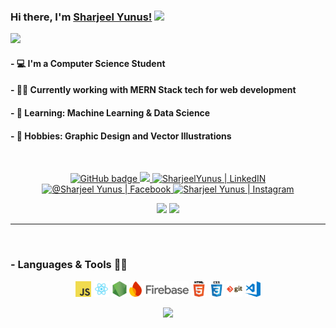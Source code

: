 ### Hi there, I'm [Sharjeel Yunus!](https://www.instagram.com/sharjeelyunus) <img src="https://github.com/TheDudeThatCode/TheDudeThatCode/blob/master/Assets/wave.gif" width="29px">
![](https://komarev.com/ghpvc/?username=sharjeelyunus&color=blueviolet&label=Profile+Views)
<br />

#### - 💻‍ I'm a Computer Science Student

#### - 👨‍💻 Currently working with MERN Stack tech for web development

#### - 🎇 Learning: Machine Learning & Data Science

#### - 🎨 Hobbies: Graphic Design and Vector Illustrations

<br />

<p align="center">
  <a href="https://github.com/sharjeelyunus?tab=followers">
    <img src="https://img.shields.io/github/followers/sharjeelyunus?label=GitHub&logo=GitHub&style=for-the-badge" alt="GitHub badge" />
  </a>
  <a href="http://twitter.com/sharjeelyunus">
    <img src="https://img.shields.io/twitter/follow/sharjeelyunus?label=Twitter&logo=twitter&style=for-the-badge" />
  </a>
  <a href="https://www.linkedin.com/in/sharjeel-yunus/" target="_blank">
  <img alt="SharjeelYunus | LinkedIN"  src="https://img.shields.io/badge/linkedin-%230077B5.svg?&style=for-the-badge&logo=linkedin&logoColor=white" />
</a>
<a href="https://www.facebook.com/sharjeelyunus1" target="_blank">
  <img  alt="@Sharjeel Yunus | Facebook" src="https://img.shields.io/badge/facebook-%231877F2.svg?&style=for-the-badge&logo=facebook&logoColor=white" />
</a>
<a href="https://www.instagram.com/sharjeel_arts" target="_blank">
  <img alt="Sharjeel Yunus | Instagram"  src="https://img.shields.io/badge/instagram-%23E4405F.svg?&style=for-the-badge&logo=instagram&logoColor=white" />
</a>
</p>

<p align="center">
  <img width="48%" src="https://github-readme-stats.vercel.app/api?username=sharjeelyunus&show_icons=true&theme=tokyonight" />
  <img width="48%" src="https://github-readme-streak-stats.herokuapp.com/?user=sharjeelyunus&theme=tokyonight" />
</p>

---

<br />

### - Languages & Tools 👨‍💻

<p align="center">
<img height="25" src="https://raw.githubusercontent.com/github/explore/80688e429a7d4ef2fca1e82350fe8e3517d3494d/topics/javascript/javascript.png">
<img height="25" src="https://raw.githubusercontent.com/github/explore/80688e429a7d4ef2fca1e82350fe8e3517d3494d/topics/react/react.png">
<img height="25" src="https://raw.githubusercontent.com/github/explore/80688e429a7d4ef2fca1e82350fe8e3517d3494d/topics/nodejs/nodejs.png">
<img src="https://raw.githubusercontent.com/gilbarbara/logos/master/logos/firebase.svg" alt="Firebase" height="25"/>
<img height="25" src="https://raw.githubusercontent.com/github/explore/80688e429a7d4ef2fca1e82350fe8e3517d3494d/topics/html/html.png">
<img height="25" src="https://raw.githubusercontent.com/github/explore/80688e429a7d4ef2fca1e82350fe8e3517d3494d/topics/css/css.png">
<img height="25" src="https://raw.githubusercontent.com/github/explore/80688e429a7d4ef2fca1e82350fe8e3517d3494d/topics/git/git.png">
<img height="25" src="https://raw.githubusercontent.com/github/explore/80688e429a7d4ef2fca1e82350fe8e3517d3494d/topics/visual-studio-code/visual-studio-code.png" />

</p>
  
<p align="center">
  <img width="40%" src="https://github-readme-stats.vercel.app/api/top-langs/?username=sharjeelyunus&hide=TeX&layout=compact&theme=tokyonight" />
</p>
